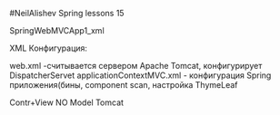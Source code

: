 #NeilAlishev Spring lessons 15

SpringWebMVCApp1_xml

XML Конфигурация:

web.xml -считывается сервером Apache Tomcat, конфигурирует DispatcherServet
applicationContextMVC.xml - конфигурация Spring приложения(бины, component scan, настройка ThymeLeaf

Contr+View 
NO Model 
Tomcat


